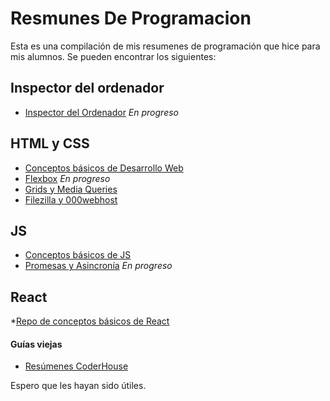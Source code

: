 # Resmunes De Programacion
Esta es una compilación de mis resumenes de programación que hice para mis alumnos. Se pueden encontrar los siguientes:

## Inspector del ordenador
* [Inspector del Ordenador](https://docs.google.com/document/d/1AmGpUM12YeZpPiPMViXI6yXHTow6Kx-8nwicWfPkHpA/edit?usp=sharing) _En progreso_

## HTML y CSS
* [Conceptos básicos de Desarrollo Web](https://docs.google.com/document/d/1MwgIkBANZFavYaZ1Lc1AtsYB7pWFpyCEHWFLEJ0T06A/edit?usp=sharing)
* [Flexbox](https://docs.google.com/document/d/1SQdgb2v97tP2rRuT9BPMdrz7N28gTOPlNbx2aBnQgKg/edit?usp=sharing) _En progreso_
* [Grids y Media Queries](https://docs.google.com/document/d/1zpaCVrb6dCQ8odArg2EGkNapyFmkLO_mnnvYqbekqFw/edit?usp=sharing)
* [Filezilla y 000webhost](https://docs.google.com/document/d/1Ve2nVq8xJtohinGj32lcG40woa2sqvfFDo1lYYR6rPk/edit?usp=sharing)

## JS
* [Conceptos básicos de JS](https://docs.google.com/document/d/1sMuUYl8vjgWgvu-f3AlnPnM7kk-qwqj6LreZCo24QJ8/edit?usp=sharing)
* [Promesas y Asincronía](https://docs.google.com/document/d/1sMuUYl8vjgWgvu-f3AlnPnM7kk-qwqj6LreZCo24QJ8/edit?usp=sharing) _En progreso_

## React
*[Repo de conceptos básicos de React](https://github.com/AndresPataFM/Ejemplos-React)

#### Guías viejas
* [Resúmenes CoderHouse](https://github.com/AndresPataFM/ResumenesCoderHouse)

Espero que les hayan sido útiles.
